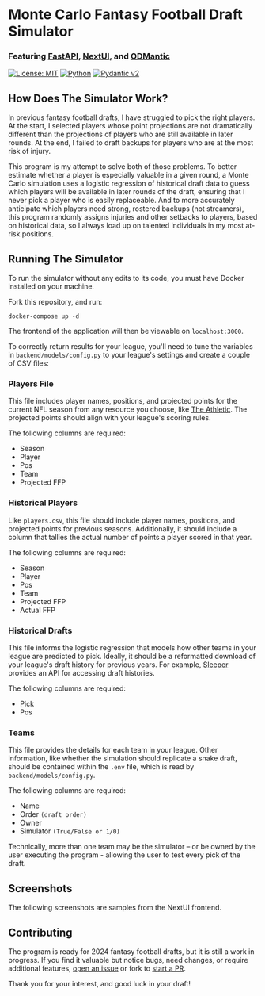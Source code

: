 # Monte Carlo Fantasy Football Draft Simulator

### Featuring [FastAPI](https://fastapi.tiangolo.com/), [NextUI](https://nextui.org/), and [ODMantic](https://art049.github.io/odmantic/)

[![License: MIT](https://img.shields.io/badge/License-MIT-yellow.svg)](https://opensource.org/licenses/MIT)
[![Python](https://img.shields.io/badge/python-3.12-blue.svg)](https://www.python.org/downloads/release/python-3120/)
[![Pydantic v2](https://img.shields.io/endpoint?url=https://raw.githubusercontent.com/pydantic/pydantic/5697b1e4c4a9790ece607654e6c02a160620c7e1/docs/badge/v2.json)](https://pydantic.dev)

## How Does The Simulator Work?

In previous fantasy football drafts, I have struggled to pick the right players. At the start, I selected players whose point projections are not dramatically different than the projections of players who are still available in later rounds. At the end, I failed to draft backups for players who are at the most risk of injury.

This program is my attempt to solve both of those problems. To better estimate whether a player is especially valuable in a given round, a Monte Carlo simulation uses a logistic regression of historical draft data to guess which players will be available in later rounds of the draft, ensuring that I never pick a player who is easily replaceable. And to more accurately anticipate which players need strong, rostered backups (not streamers), this program randomly assigns injuries and other setbacks to players, based on historical data, so I always load up on talented individuals in my most at-risk positions.

## Running The Simulator

To run the simulator without any edits to its code, you must have Docker installed on your machine.

Fork this repository, and run:

```console
docker-compose up -d
```

The frontend of the application will then be viewable on `localhost:3000`.

To correctly return results for your league, you'll need to tune the variables in `backend/models/config.py` to your league's settings and create a couple of CSV files:

### Players File

This file includes player names, positions, and projected points for the current NFL season from any resource you choose, like [The Athletic](https://www.nytimes.com/athletic/5475262/2024/05/29/2024-fantasy-football-cheat-sheet-generator-customizable-rankings-and-projections-tool/). The projected points should align with your league's scoring rules.

The following columns are required:

- Season
- Player
- Pos
- Team
- Projected FFP

### Historical Players

Like `players.csv`, this file should include player names, positions, and projected points for previous seasons. Additionally, it should include a column that tallies the actual number of points a player scored in that year.

The following columns are required:

- Season
- Player
- Pos
- Team
- Projected FFP
- Actual FFP

### Historical Drafts

This file informs the logistic regression that models how other teams in your league are predicted to pick. Ideally, it should be a reformatted download of your league's draft history for previous years. For example, [Sleeper](https://docs.sleeper.com/) provides an API for accessing draft histories.

The following columns are required:

- Pick
- Pos

### Teams

This file provides the details for each team in your league. Other information, like whether the simulation should replicate a snake draft, should be contained within the `.env` file, which is read by `backend/models/config.py`.

The following columns are required:

- Name
- Order `(draft order)`
- Owner
- Simulator `(True/False or 1/0)`

Technically, more than one team may be the simulator – or be owned by the user executing the program - allowing the user to test every pick of the draft.

## Screenshots

The following screenshots are samples from the NextUI frontend.

## Contributing

The program is ready for 2024 fantasy football drafts, but it is still a work in progress. If you find it valuable but notice bugs, need changes, or require additional features, [open an issue](https://github.com/joewlos/fantasy_football_monte_carlo_draft_simulator/issues) or fork to [start a PR](https://github.com/joewlos/fantasy_football_monte_carlo_draft_simulator/pulls).

Thank you for your interest, and good luck in your draft!
